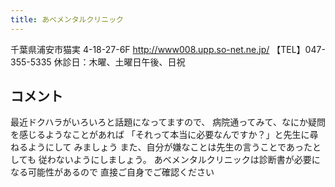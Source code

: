 ```yaml
---
title: あべメンタルクリニック
---
```

千葉県浦安市猫実 4-18-27-6F
<http://www008.upp.so-net.ne.jp/>
【TEL】047-355-5335
休診日：木曜、土曜日午後、日祝
## コメント
最近ドクハラがいろいろと話題になってますので、 病院通ってみて、なにか疑問を感じるようなことがあれば 「それって本当に必要なんですか？」と先生に尋ねるようにして みましょう
また、自分が嫌なことは先生の言うことであったとしても 従わないようにしましょう。
あべメンタルクリニックは診断書が必要になる可能性があるので 直接ご自身でご確認ください
